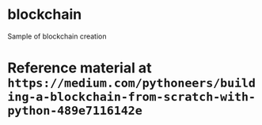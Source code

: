 # blockchain
Sample of blockchain creation

# Reference material at `https://medium.com/pythoneers/building-a-blockchain-from-scratch-with-python-489e7116142e`